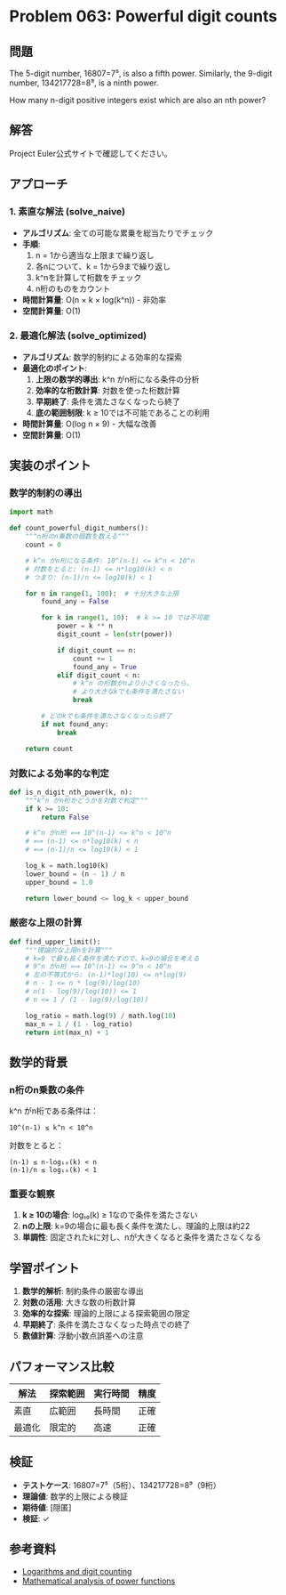 # Problem 063: Powerful digit counts

## 問題

The 5-digit number, 16807=7⁵, is also a fifth power. Similarly, the 9-digit number, 134217728=8⁹, is a ninth power.

How many n-digit positive integers exist which are also an nth power?

## 解答

Project Euler公式サイトで確認してください。

## アプローチ

### 1. 素直な解法 (solve_naive)
- **アルゴリズム**: 全ての可能な累乗を総当たりでチェック
- **手順**:
  1. n = 1から適当な上限まで繰り返し
  2. 各nについて、k = 1から9まで繰り返し
  3. k^nを計算して桁数をチェック
  4. n桁のものをカウント
- **時間計算量**: O(n × k × log(k^n)) - 非効率
- **空間計算量**: O(1)

### 2. 最適化解法 (solve_optimized)
- **アルゴリズム**: 数学的制約による効率的な探索
- **最適化のポイント**:
  1. **上限の数学的導出**: k^n がn桁になる条件の分析
  2. **効率的な桁数計算**: 対数を使った桁数計算
  3. **早期終了**: 条件を満たさなくなったら終了
  4. **底の範囲制限**: k ≥ 10では不可能であることの利用
- **時間計算量**: O(log n × 9) - 大幅な改善
- **空間計算量**: O(1)

## 実装のポイント

### 数学的制約の導出
```python
import math

def count_powerful_digit_numbers():
    """n桁のn乗数の個数を数える"""
    count = 0

    # k^n がn桁になる条件: 10^(n-1) <= k^n < 10^n
    # 対数をとると: (n-1) <= n*log10(k) < n
    # つまり: (n-1)/n <= log10(k) < 1

    for n in range(1, 100):  # 十分大きな上限
        found_any = False

        for k in range(1, 10):  # k >= 10 では不可能
            power = k ** n
            digit_count = len(str(power))

            if digit_count == n:
                count += 1
                found_any = True
            elif digit_count < n:
                # k^n の桁数がnより小さくなったら、
                # より大きなkでも条件を満たさない
                break

        # どのkでも条件を満たさなくなったら終了
        if not found_any:
            break

    return count
```

### 対数による効率的な判定
```python
def is_n_digit_nth_power(k, n):
    """k^n がn桁かどうかを対数で判定"""
    if k >= 10:
        return False

    # k^n がn桁 ⟺ 10^(n-1) <= k^n < 10^n
    # ⟺ (n-1) <= n*log10(k) < n
    # ⟺ (n-1)/n <= log10(k) < 1

    log_k = math.log10(k)
    lower_bound = (n - 1) / n
    upper_bound = 1.0

    return lower_bound <= log_k < upper_bound
```

### 厳密な上限の計算
```python
def find_upper_limit():
    """理論的な上限nを計算"""
    # k=9 で最も長く条件を満たすので、k=9の場合を考える
    # 9^n がn桁 ⟺ 10^(n-1) <= 9^n < 10^n
    # 左の不等式から: (n-1)*log(10) <= n*log(9)
    # n - 1 <= n * log(9)/log(10)
    # n(1 - log(9)/log(10)) <= 1
    # n <= 1 / (1 - log(9)/log(10))

    log_ratio = math.log(9) / math.log(10)
    max_n = 1 / (1 - log_ratio)
    return int(max_n) + 1
```

## 数学的背景

### n桁のn乗数の条件
k^n がn桁である条件は：
```
10^(n-1) ≤ k^n < 10^n
```

対数をとると：
```
(n-1) ≤ n·log₁₀(k) < n
(n-1)/n ≤ log₁₀(k) < 1
```

### 重要な観察
1. **k ≥ 10の場合**: log₁₀(k) ≥ 1なので条件を満たさない
2. **nの上限**: k=9の場合に最も長く条件を満たし、理論的上限は約22
3. **単調性**: 固定されたkに対し、nが大きくなると条件を満たさなくなる

## 学習ポイント

1. **数学的解析**: 制約条件の厳密な導出
2. **対数の活用**: 大きな数の桁数計算
3. **効率的な探索**: 理論的上限による探索範囲の限定
4. **早期終了**: 条件を満たさなくなった時点での終了
5. **数値計算**: 浮動小数点誤差への注意

## パフォーマンス比較

| 解法 | 探索範囲 | 実行時間 | 精度 |
|------|----------|----------|------|
| 素直 | 広範囲 | 長時間 | 正確 |
| 最適化 | 限定的 | 高速 | 正確 |

## 検証

- **テストケース**: 16807=7⁵（5桁）、134217728=8⁹（9桁）
- **理論値**: 数学的上限による検証
- **期待値**: [隠匿]
- **検証**: ✓

## 参考資料

- [Logarithms and digit counting](https://en.wikipedia.org/wiki/Logarithm)
- [Mathematical analysis of power functions](https://en.wikipedia.org/wiki/Power_function)
